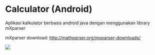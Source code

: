 # Calculator (Android)
Aplikasi kalkulator berbasis android java dengan menggunakan library mXparser

mXparser download: http://mathparser.org/mxparser-downloads/

![](https://user-images.githubusercontent.com/89011748/136821235-69a6877f-101c-49a8-9e9f-a60507cff9f9.png)
